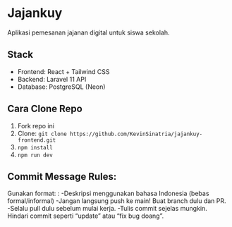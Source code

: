# Jajankuy 

Aplikasi pemesanan jajanan digital untuk siswa sekolah.

## Stack
- Frontend: React + Tailwind CSS
- Backend: Laravel 11 API
- Database: PostgreSQL (Neon)

## Cara Clone Repo
1. Fork repo ini
2. Clone: `git clone https://github.com/KevinSinatria/jajankuy-frontend.git`
3. `npm install`
4. `npm run dev`

## Commit Message Rules:

Gunakan format: <type>: <deskripsi>
-Deskripsi menggunakan bahasa Indonesia (bebas formal/informal)
-Jangan langsung push ke main! Buat branch dulu dan PR.
-Selalu pull dulu sebelum mulai kerja.
-Tulis commit sejelas mungkin. Hindari commit seperti “update” atau “fix bug doang”.
